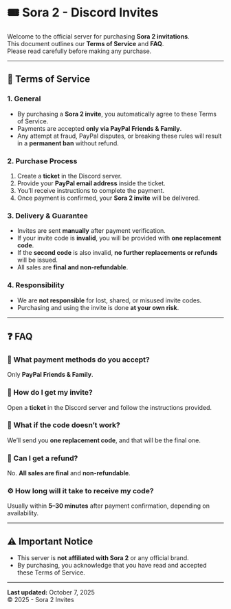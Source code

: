 # 🎟️ Sora 2 - Discord Invites

Welcome to the official server for purchasing **Sora 2 invitations**.  
This document outlines our **Terms of Service** and **FAQ**.  
Please read carefully before making any purchase.

---

## 📜 Terms of Service

### 1. General
- By purchasing a **Sora 2 invite**, you automatically agree to these Terms of Service.  
- Payments are accepted **only via PayPal Friends & Family**.  
- Any attempt at fraud, PayPal disputes, or breaking these rules will result in a **permanent ban** without refund.

### 2. Purchase Process
1. Create a **ticket** in the Discord server.  
2. Provide your **PayPal email address** inside the ticket.  
3. You’ll receive instructions to complete the payment.  
4. Once payment is confirmed, your **Sora 2 invite** will be delivered.

### 3. Delivery & Guarantee
- Invites are sent **manually** after payment verification.  
- If your invite code is **invalid**, you will be provided with **one replacement code**.  
- If the **second code** is also invalid, **no further replacements or refunds** will be issued.  
- All sales are **final and non-refundable**.

### 4. Responsibility
- We are **not responsible** for lost, shared, or misused invite codes.  
- Purchasing and using the invite is done **at your own risk**.

---

## ❓ FAQ

### 💸 What payment methods do you accept?
Only **PayPal Friends & Family**.

### 🎫 How do I get my invite?
Open a **ticket** in the Discord server and follow the instructions provided.

### 🔁 What if the code doesn’t work?
We’ll send you **one replacement code**, and that will be the final one.

### 🚫 Can I get a refund?
No. **All sales are final** and **non-refundable**.

### ⚙️ How long will it take to receive my code?
Usually within **5–30 minutes** after payment confirmation, depending on availability.

---

## ⚠️ Important Notice
- This server is **not affiliated with Sora 2** or any official brand.  
- By purchasing, you acknowledge that you have read and accepted these Terms of Service.

---

**Last updated:** October 7, 2025  
© 2025 - Sora 2 Invites
